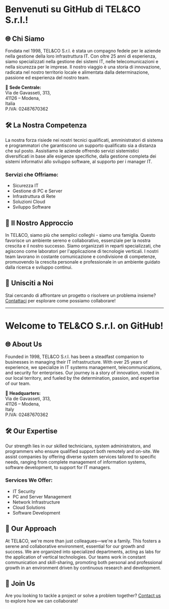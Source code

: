 # Benvenuti su GitHub di TEL&CO S.r.l.!

## 🌐 Chi Siamo

Fondata nel 1998, TEL&CO S.r.l. è stata un compagno fedele per le aziende nella gestione della loro infrastruttura IT. Con oltre 25 anni di esperienza, siamo specializzati nella gestione dei sistemi IT, nelle telecomunicazioni e nella sicurezza per le imprese. Il nostro viaggio è una storia di innovazione, radicata nel nostro territorio locale e alimentata dalla determinazione, passione ed esperienza del nostro team.

🏢 **Sede Centrale:**  
Via de Gavasseti, 313,  
41126 – Modena,  
Italia  
P.IVA: 02487670362

## 🛠️ La Nostra Competenza

La nostra forza risiede nei nostri tecnici qualificati, amministratori di sistema e programmatori che garantiscono un supporto qualificato sia a distanza che sul posto. Assistiamo le aziende offrendo servizi sistemistici diversificati in base alle esigenze specifiche, dalla gestione completa dei sistemi informativi allo sviluppo software, al supporto per i manager IT.

### Servizi che Offriamo:

- Sicurezza IT
- Gestione di PC e Server
- Infrastruttura di Rete
- Soluzioni Cloud
- Sviluppo Software

## 🤝 Il Nostro Approccio

In TEL&CO, siamo più che semplici colleghi - siamo una famiglia. Questo favorisce un ambiente sereno e collaborativo, essenziale per la nostra crescita e il nostro successo. Siamo organizzati in reparti specializzati, che agiscono come laboratori per l'applicazione di tecnologie verticali. I nostri team lavorano in costante comunicazione e condivisione di competenze, promuovendo la crescita personale e professionale in un ambiente guidato dalla ricerca e sviluppo continui.

## 🚀 Unisciti a Noi

Stai cercando di affrontare un progetto o risolvere un problema insieme? [Contattaci](mailto:commerciale@tlco.it) per esplorare come possiamo collaborare!


-----------------------------------------------------------------------------------------------------------------------------------------

# Welcome to TEL&CO S.r.l. on GitHub!

## 🌐 About Us

Founded in 1998, TEL&CO S.r.l. has been a steadfast companion to businesses in managing their IT infrastructure. With over 25 years of experience, we specialize in IT systems management, telecommunications, and security for enterprises. Our journey is a story of innovation, rooted in our local territory, and fueled by the determination, passion, and expertise of our team.

🏢 **Headquarters:**  
Via de Gavasseti, 313,  
41126 – Modena,  
Italy  
P.IVA: 02487670362

## 🛠️ Our Expertise

Our strength lies in our skilled technicians, system administrators, and programmers who ensure qualified support both remotely and on-site. We assist companies by offering diverse system services tailored to specific needs, ranging from complete management of information systems, software development, to support for IT managers.

### Services We Offer:

- IT Security
- PC and Server Management
- Network Infrastructure
- Cloud Solutions
- Software Development

## 🤝 Our Approach

At TEL&CO, we're more than just colleagues—we're a family. This fosters a serene and collaborative environment, essential for our growth and success. We are organized into specialized departments, acting as labs for the application of vertical technologies. Our teams work in constant communication and skill-sharing, promoting both personal and professional growth in an environment driven by continuous research and development.

## 🚀 Join Us

Are you looking to tackle a project or solve a problem together? [Contact us](mailto:commerciale@tlco.it) to explore how we can collaborate!
